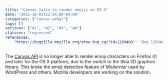 ```yaml
---
title: "Canvas fails to render emojis on OS X"
date: "2015-10-03T22:54:00-04:00"
categories: ["canvas-webgl"]
tags: []
versions: ["41", "42", "43", "44"]
statuses: "regressed"
references:
    "https://bugzilla.mozilla.org/show_bug.cgi?id=1209480": "Bug 1209480 - Canvas no longer able to render emojis (caused by switch to Skia)"
---
```

The [Canvas API](https://developer.mozilla.org/en-US/docs/Web/API/Canvas_API) is no longer able to render emoji characters on Firefox 41 and later for the OS X platform, due to the switch to the Skia 2D graphics library. This broke the emoji detection feature of *Modernizr* used by *WordPress* and others. Mozilla developers are working on the solution.
